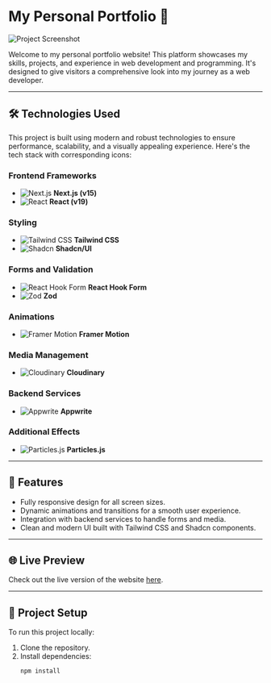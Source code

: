 # My Personal Portfolio 🌟

![Project Screenshot](https://res.cloudinary.com/dk4yvlwr0/image/upload/v1735168043/Screenshot_2024-12-26_010506_fkmtbn.png)

Welcome to my personal portfolio website! This platform showcases my skills, projects, and experience in web development and programming. It's designed to give visitors a comprehensive look into my journey as a web developer.

---

## 🛠️ Technologies Used

This project is built using modern and robust technologies to ensure performance, scalability, and a visually appealing experience. Here's the tech stack with corresponding icons:

### **Frontend Frameworks**
- ![Next.js](https://img.shields.io/badge/-Next.js-000?logo=next.js&logoColor=white) **Next.js (v15)**
- ![React](https://img.shields.io/badge/-React-61DAFB?logo=react&logoColor=white) **React (v19)**

### **Styling**
- ![Tailwind CSS](https://img.shields.io/badge/-Tailwind_CSS-38B2AC?logo=tailwind-css&logoColor=white) **Tailwind CSS**
- ![Shadcn](https://img.shields.io/badge/-Shadcn-blueviolet) **Shadcn/UI**

### **Forms and Validation**
- ![React Hook Form](https://img.shields.io/badge/-React_Hook_Form-EC5990?logo=react-hook-form&logoColor=white) **React Hook Form**
- ![Zod](https://img.shields.io/badge/-Zod-8B5CF6?logo=zod&logoColor=white) **Zod**

### **Animations**
- ![Framer Motion](https://img.shields.io/badge/-Framer_Motion-0055FF?logo=framer&logoColor=white) **Framer Motion**

### **Media Management**
- ![Cloudinary](https://img.shields.io/badge/-Cloudinary-3448C5?logo=cloudinary&logoColor=white) **Cloudinary**

### **Backend Services**
- ![Appwrite](https://img.shields.io/badge/-Appwrite-F02E65?logo=appwrite&logoColor=white) **Appwrite**

### **Additional Effects**
- ![Particles.js](https://img.shields.io/badge/-Particles.js-2E0249?logo=particles.js&logoColor=white) **Particles.js**

---

## 🚀 Features

- Fully responsive design for all screen sizes.
- Dynamic animations and transitions for a smooth user experience.
- Integration with backend services to handle forms and media.
- Clean and modern UI built with Tailwind CSS and Shadcn components.

---

## 🌐 Live Preview

Check out the live version of the website [here](#).

---

## 📂 Project Setup

To run this project locally:
1. Clone the repository.
2. Install dependencies:
   ```bash
   npm install

